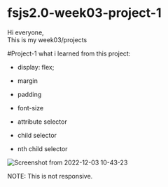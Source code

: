 # fsjs2.0-week03-project-1
Hi everyone,  
This is my week03/projects  

#Project-1
what i learned from this project:  

- display: flex;

- margin

- padding

- font-size

- attribute selector

- child selector

- nth child selector

![Screenshot from 2022-12-03 10-43-23](https://user-images.githubusercontent.com/119164102/214308546-0fecd915-28f3-49d5-8e69-33d3c4e11392.png)

NOTE: This is not responsive.
